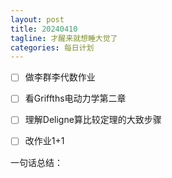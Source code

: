 ```yaml
---
layout: post
title: 20240410
tagline: 才醒来就想睡大觉了
categories: 每日计划
---
```




- [ ] 做李群李代数作业

- [ ] 看Griffths电动力学第二章

- [ ] 理解Deligne算比较定理的大致步骤

- [ ] 改作业1+1

一句话总结：